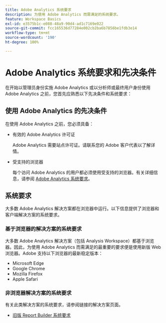 ```yaml
---
title: Adobe Analytics 系统要求
description: 为使用 Adobe Analytics 而需满足的系统要求。
feature: Workspace Basics
exl-id: e3575b1c-e088-48a9-90d4-ad1c7169e022
source-git-commit: fcc165536d77284e002cb2ba6b7856be1fdb3e14
workflow-type: tm+mt
source-wordcount: '190'
ht-degree: 100%

---
```


# Adobe Analytics 系统要求和先决条件

在开始以管理员身份实施 Adobe Analytics 或以分析师或最终用户身份使用 Adobe Analytics 之前，您首先应熟悉以下先决条件和系统要求：

## 使用 Adobe Analytics 的先决条件

在使用 Adobe Analytics 之前，您必须具备：

* 有效的 Adobe Analytics 许可证

  Adobe Analytics 需要站点许可证。请联系您的 Adobe 客户代表以了解详情。

* 受支持的浏览器

  每个访问 Adobe Analytics 的用户都必须使用受支持的浏览器。有关详细信息，请参阅 [Adobe Analytics 系统要求](/help/analyze/get-started/sys-reqs.md)。

## 系统要求

大多数 Adobe Analytics 解决方案都在浏览器中运行。以下信息提供了浏览器和客户端解决方案的系统要求。

### 基于浏览器的解决方案的系统要求

大多数 Adobe Analytics 解决方案（包括 Analysis Workspace）都基于浏览器。因此，为使用 Adobe Analytics 而需满足的最重要的要求便是使用新版 Web 浏览器。Adobe 支持以下浏览器的最新稳定版本：

* Microsoft Edge
* Google Chrome
* Mozilla Firefox
* Apple Safari

### 非浏览器解决方案的系统要求

有关此类解决方案的系统要求，请参阅链接的解决方案页面。

* [旧版 Report Builder 系统要求](/help/analyze/legacy-report-builder/setup/system-requirements.md)


